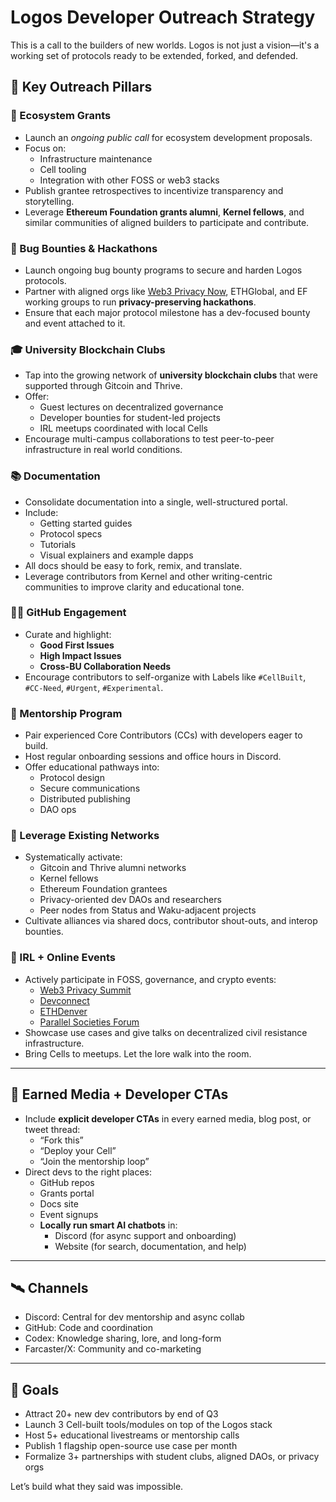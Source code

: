 # Logos Developer Outreach Strategy

This is a call to the builders of new worlds. Logos is not just a vision—it's a working set of protocols ready to be extended, forked, and defended.

## 🔧 Key Outreach Pillars

### 💸 Ecosystem Grants
- Launch an *ongoing public call* for ecosystem development proposals.
- Focus on:
  - Infrastructure maintenance
  - Cell tooling
  - Integration with other FOSS or web3 stacks
- Publish grantee retrospectives to incentivize transparency and storytelling.
- Leverage **Ethereum Foundation grants alumni**, **Kernel fellows**, and similar communities of aligned builders to participate and contribute.

### 🐛 Bug Bounties & Hackathons
- Launch ongoing bug bounty programs to secure and harden Logos protocols.
- Partner with aligned orgs like [Web3 Privacy Now](https://web3privacy.info), ETHGlobal, and EF working groups to run **privacy-preserving hackathons**.
- Ensure that each major protocol milestone has a dev-focused bounty and event attached to it.

### 🎓 University Blockchain Clubs
- Tap into the growing network of **university blockchain clubs** that were supported through Gitcoin and Thrive.
- Offer:
  - Guest lectures on decentralized governance
  - Developer bounties for student-led projects
  - IRL meetups coordinated with local Cells
- Encourage multi-campus collaborations to test peer-to-peer infrastructure in real world conditions.

### 📚 Documentation
- Consolidate documentation into a single, well-structured portal.
- Include:
  - Getting started guides
  - Protocol specs
  - Tutorials
  - Visual explainers and example dapps
- All docs should be easy to fork, remix, and translate.
- Leverage contributors from Kernel and other writing-centric communities to improve clarity and educational tone.

### 🧑‍💻 GitHub Engagement
- Curate and highlight:
  - **Good First Issues**
  - **High Impact Issues**
  - **Cross-BU Collaboration Needs**
- Encourage contributors to self-organize with Labels like `#CellBuilt`, `#CC-Need`, `#Urgent`, `#Experimental`.

### 🧭 Mentorship Program
- Pair experienced Core Contributors (CCs) with developers eager to build.
- Host regular onboarding sessions and office hours in Discord.
- Offer educational pathways into:
  - Protocol design
  - Secure communications
  - Distributed publishing
  - DAO ops

### 🤝 Leverage Existing Networks
- Systematically activate:
  - Gitcoin and Thrive alumni networks
  - Kernel fellows
  - Ethereum Foundation grantees
  - Privacy-oriented dev DAOs and researchers
  - Peer nodes from Status and Waku-adjacent projects
- Cultivate alliances via shared docs, contributor shout-outs, and interop bounties.

### 🧬 IRL + Online Events
- Actively participate in FOSS, governance, and crypto events:
  - [Web3 Privacy Summit](https://web3privacy.info/)
  - [Devconnect](https://devconnect.org/)
  - [ETHDenver](https://www.ethdenver.com/)
  - [Parallel Societies Forum](https://twitter.com/Logos_network)
- Showcase use cases and give talks on decentralized civil resistance infrastructure.
- Bring Cells to meetups. Let the lore walk into the room.

---

## 📣 Earned Media + Developer CTAs

- Include **explicit developer CTAs** in every earned media, blog post, or tweet thread:
  - “Fork this”
  - “Deploy your Cell”
  - “Join the mentorship loop”
- Direct devs to the right places:
  - GitHub repos
  - Grants portal
  - Docs site
  - Event signups
  - **Locally run smart AI chatbots** in:
    - Discord (for async support and onboarding)
    - Website (for search, documentation, and help)

---

## 🛰 Channels

- Discord: Central for dev mentorship and async collab
- GitHub: Code and coordination
- Codex: Knowledge sharing, lore, and long-form
- Farcaster/X: Community and co-marketing

---

## 🎯 Goals

- Attract 20+ new dev contributors by end of Q3
- Launch 3 Cell-built tools/modules on top of the Logos stack
- Host 5+ educational livestreams or mentorship calls
- Publish 1 flagship open-source use case per month
- Formalize 3+ partnerships with student clubs, aligned DAOs, or privacy orgs

Let’s build what they said was impossible.
